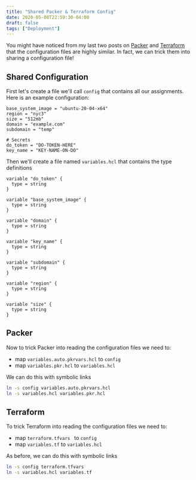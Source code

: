 ```yaml
---
title: "Shared Packer & Terraform Config"
date: 2020-05-08T22:59:30-04:00
draft: false
tags: ["Deployment"]
---
```


You might have noticed from my last two posts on [Packer](/blog/snapshotswithpacker/) and [Terraform](/blog/autodeployterraform/) that the configuration files are highly similar. In fact, we can trick them into sharing a configuration file!

## Shared Configuration

First let's create a file we'll call `config` that contains all our assignments. Here is an example configuration:

```
base_system_image = "ubuntu-20-04-x64"
region = "nyc3"
size = "512mb"
domain = "example.com"
subdomain = "temp"

# Secrets
do_token = "DO-TOKEN-HERE"
key_name = "KEY-NAME-ON-DO"
```

Then we'll create a file named `variables.hcl` that contains the type definitions

```
variable "do_token" {
  type = string
}

variable "base_system_image" {
  type = string
}

variable "domain" {
  type = string
}

variable "key_name" {
  type = string
}

variable "subdomain" {
  type = string
}

variable "region" {
  type = string
}

variable "size" {
  type = string
}
```

## Packer

Now to trick Packer into reading the configuration files we need to:

- map `variables.auto.pkrvars.hcl` to `config`
- map `variables.pkr.hcl` to `variables.hcl`

We can do this with symbolic links

```bash
ln -s config variables.auto.pkrvars.hcl
ln -s variables.hcl variables.pkr.hcl
```

## Terraform

To trick Terraform into reading the configuration files we need to:

- map `terraform.tfvars ` to `config`
- map `variables.tf` to `variables.hcl`

As before, we can do this with symbolic links

```bash
ln -s config terraform.tfvars
ln -s variables.hcl variables.tf
```

